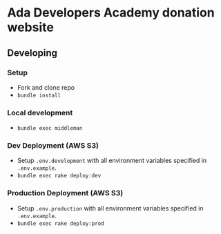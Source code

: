 # Ada Developers Academy donation website

## Developing
### Setup
* Fork and clone repo
* `bundle install`

### Local development
* `bundle exec middleman`

### Dev Deployment (AWS S3)
* Setup `.env.development` with all environment variables specified in `.env.example`.
* `bundle exec rake deploy:dev`

### Production Deployment (AWS S3)
* Setup `.env.production` with all environment variables specified in `.env.example`.
* `bundle exec rake deploy:prod`
